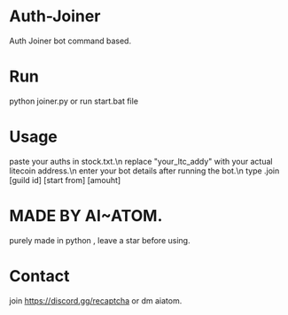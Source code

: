 # Auth-Joiner
Auth Joiner bot command based. 

# Run 
python joiner.py or run start.bat file

# Usage 
paste your auths in stock.txt.\n
replace "your_ltc_addy" with your actual litecoin address.\n
enter your bot details after running the bot.\n
type .join [guild id] [start from] [amouht]

# MADE BY AI~ATOM.
purely made in python , leave a star before using.

# Contact
join https://discord.gg/recaptcha or dm aiatom.
